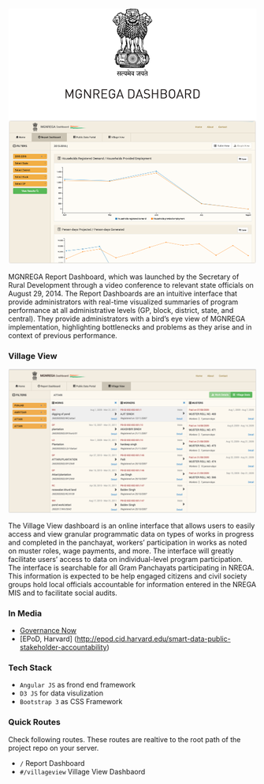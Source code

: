 ![Screenshot](/assets/img/screenshot-vv.png?raw=true "Screenshot")

MGNREGA Report Dashboard, which was launched by the Secretary of Rural Development through a video conference to relevant state officials on August 29, 2014. The Report Dashboards are an intuitive interface that provide administrators with real-time visualized summaries of program performance at all administrative levels (GP, block, district, state, and central). They provide administrators with a bird’s eye view of MGNREGA implementation, highlighting bottlenecks and problems as they arise and in context of previous performance.

### Village View
![Screenshot](/assets/img/screenshot-rd.png?raw=true "Screenshot")

The Village View dashboard is an online interface that allows users to easily access and view granular programmatic data on types of works in progress and completed in the panchayat, workers’ participation in works as noted on muster roles, wage payments, and more. The interface will greatly facilitate users’ access to data on individual-level program participation. The interface is searchable for all Gram Panchayats participating in NREGA. This information is expected to be help engaged citizens and civil society groups hold local officials accountable for information entered in the NREGA MIS and to facilitate social audits.

### In Media
- [Governance Now](http://www.governancenow.com/news/regular-story/rural-development-ministry-launch-mnrega-dashboard)
- [EPoD, Harvard] (http://epod.cid.harvard.edu/smart-data-public-stakeholder-accountability) 

### Tech Stack
* ```Angular JS``` as frond end framework
* ```D3 JS``` for data visulization 
* ```Bootstrap 3``` as CSS Framework


### Quick Routes
Check following routes. These routes are realtive to the root path of the project repo on your server.
 - ```/``` Report Dashboard
 - ```#/villageview``` Village View Dashbaord




